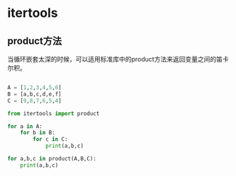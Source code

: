 # itertools

## product方法

当循环嵌套太深的时候，可以适用标准库中的product方法来返回变量之间的笛卡尔积。

```python

A = [1,2,3,4,5,6]
B = [a,b,c,d,e,f]
C = [9,8,7,6,5,4]

from itertools import product

for a in A:
    for b in B:
        for c in C:
            print(a,b,c)

for a,b,c in product(A,B,C):
    print(a,b,c)
```